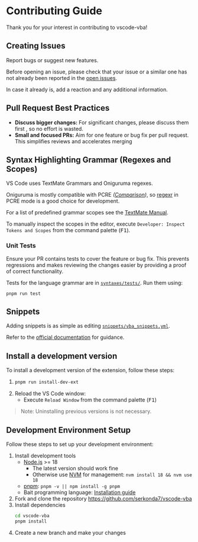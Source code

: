 # Contributing Guide
Thank you for your interest in contributing to vscode-vba!


## Creating Issues
Report bugs or suggest new features.

Before opening an issue, please check that your issue or a similar one has not already been reported in the [open issues][issues].

In case it already is, add a reaction and any additional information.


## Pull Request Best Practices
- **Discuss bigger changes:** For significant changes, please discuss them first , so no effort is wasted.
- **Small and focused PRs:**  Aim for one feature or bug fix per pull request. This simplifies reviews and accelerates merging


## Syntax Highlighting Grammar (Regexes and Scopes)
VS Code uses TextMate Grammars and Oniguruma regexes.

Oniguruma is mostly compatible with PCRE _([Comparison][oniguruma-overview])_,
so [regexr][regexr] in PCRE mode is a good choice for development.

For a list of predefined grammar scopes see the [TextMate Manual][textmate-manual].

To manually inspect the scopes in the editor,
execute `Developer: Inspect Tokens and Scopes` from the command palette (<kbd>F1</kbd>).


### Unit Tests
Ensure your PR contains tests to cover the feature or bug fix.
This prevents regressions and makes reviewing the changes easier by providing a proof of correct functionality.

Tests for the language grammar are in [`syntaxes/tests/`](syntaxes/tests/).
Run them using:
```
pnpm run test
```


## Snippets
Adding snippets is as simple as editing [`snippets/vba_snippets.yml`](snippets/vba_snippets.yml).

Refer to the [official documentation][docs-snippets] for guidance.


## Install a development version
To install a development version of the extension, follow these steps:
1. ```sh
   pnpm run install-dev-ext
   ```
2. Reload the VS Code window:
   - Execute `Reload Window` from the command palette (<kbd>F1</kbd>)

> Note: Uninstalling previous versions is not necessary.


## Development Environment Setup
Follow these steps to set up your development environment:

1. Install development tools
   - [Node.js](https://nodejs.org/) >= 18
      - The latest version should work fine
      - Otherwise use [NVM][nvm] for management: `nvm install 18 && nvm use 18`
   - [pnpm](https://pnpm.io/): `pnpm -v || npm install -g pnpm`
   - Bait programming language: [Installation guide][bait]
2. Fork and clone the repository https://github.com/serkonda7/vscode-vba
3. Install dependencies
   ```sh
   cd vscode-vba
   pnpm install
   ```
4. Create a new branch and make your changes


<!-- links -->
[issues]: https://github.com/serkonda7/vscode-vba/issues
[oniguruma-overview]: https://rbuckton.github.io/regexp-features/engines/oniguruma.html
[regexr]: https://regexr.com/
[textmate-manual]: https://macromates.com/manual/en/language_grammars#naming_conventions
[docs-snippets]: https://code.visualstudio.com/docs/editor/userdefinedsnippets#_create-your-own-snippets

[nvm]: https://github.com/nvm-sh/nvm
[bait]: https://github.com/bait-lang/bait#installation
